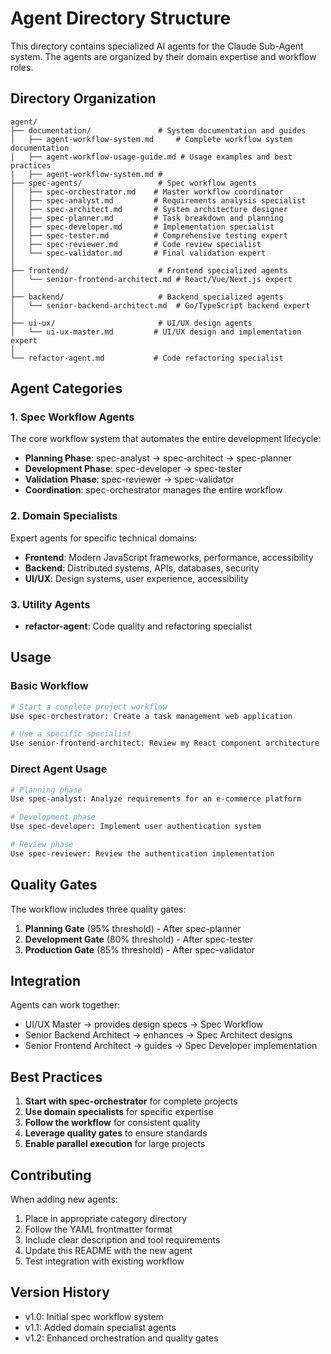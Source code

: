 # Agent Directory Structure

This directory contains specialized AI agents for the Claude Sub-Agent system. The agents are organized by their domain expertise and workflow roles.

## Directory Organization

```
agent/
├── documentation/               # System documentation and guides
│   ├── agent-workflow-system.md     # Complete workflow system documentation
│   ├── agent-workflow-usage-guide.md # Usage examples and best practices
|   ├── agent-workflow-system.md # 
├── spec-agents/                 # Spec workflow agents
│   ├── spec-orchestrator.md    # Master workflow coordinator
│   ├── spec-analyst.md         # Requirements analysis specialist
│   ├── spec-architect.md       # System architecture designer
│   ├── spec-planner.md         # Task breakdown and planning
│   ├── spec-developer.md       # Implementation specialist
│   ├── spec-tester.md          # Comprehensive testing expert
│   ├── spec-reviewer.md        # Code review specialist
│   └── spec-validator.md       # Final validation expert
│
├── frontend/                    # Frontend specialized agents
│   └── senior-frontend-architect.md # React/Vue/Next.js expert
│
├── backend/                     # Backend specialized agents
│   └── senior-backend-architect.md  # Go/TypeScript backend expert
│
├── ui-ux/                       # UI/UX design agents
│   └── ui-ux-master.md         # UI/UX design and implementation expert
│
└── refactor-agent.md           # Code refactoring specialist

```

## Agent Categories

### 1. Spec Workflow Agents

The core workflow system that automates the entire development lifecycle:

- **Planning Phase**: spec-analyst → spec-architect → spec-planner
- **Development Phase**: spec-developer → spec-tester
- **Validation Phase**: spec-reviewer → spec-validator
- **Coordination**: spec-orchestrator manages the entire workflow

### 2. Domain Specialists

Expert agents for specific technical domains:

- **Frontend**: Modern JavaScript frameworks, performance, accessibility
- **Backend**: Distributed systems, APIs, databases, security
- **UI/UX**: Design systems, user experience, accessibility

### 3. Utility Agents

- **refactor-agent**: Code quality and refactoring specialist

## Usage

### Basic Workflow

```bash
# Start a complete project workflow
Use spec-orchestrator: Create a task management web application

# Use a specific specialist
Use senior-frontend-architect: Review my React component architecture
```

### Direct Agent Usage

```bash
# Planning phase
Use spec-analyst: Analyze requirements for an e-commerce platform

# Development phase  
Use spec-developer: Implement user authentication system

# Review phase
Use spec-reviewer: Review the authentication implementation
```

## Quality Gates

The workflow includes three quality gates:

1. **Planning Gate** (95% threshold) - After spec-planner
2. **Development Gate** (80% threshold) - After spec-tester  
3. **Production Gate** (85% threshold) - After spec-validator

## Integration

Agents can work together:

- UI/UX Master → provides design specs → Spec Workflow
- Senior Backend Architect → enhances → Spec Architect designs
- Senior Frontend Architect → guides → Spec Developer implementation

## Best Practices

1. **Start with spec-orchestrator** for complete projects
2. **Use domain specialists** for specific expertise
3. **Follow the workflow** for consistent quality
4. **Leverage quality gates** to ensure standards
5. **Enable parallel execution** for large projects

## Contributing

When adding new agents:

1. Place in appropriate category directory
2. Follow the YAML frontmatter format
3. Include clear description and tool requirements
4. Update this README with the new agent
5. Test integration with existing workflow

## Version History

- v1.0: Initial spec workflow system
- v1.1: Added domain specialist agents
- v1.2: Enhanced orchestration and quality gates

